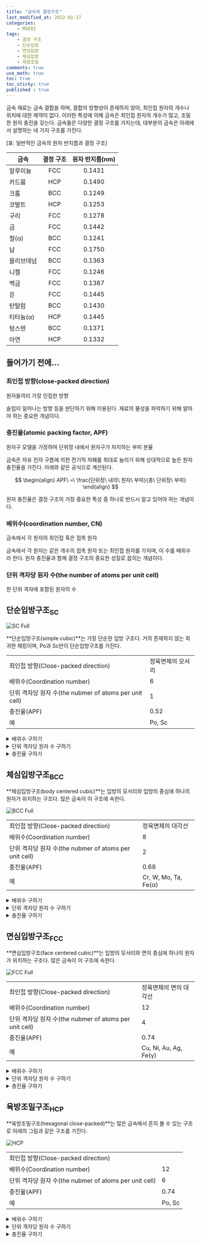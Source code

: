 ```yaml
---
title: "금속의 결정구조"
last_modified_at: 2022-01-27
categories:
    - MSE03
tags:
    - 결정 구조
    - 단순입방
    - 면심입방
    - 체심입방
    - 육방조밀
comments: true
use_math: true
toc: true
toc_sticky: true
published : true
---
```


금속 재료는 금속 결합을 하며, 결합의 방향성이 존재하지 않아, 최인접 원자의 개수나 위치에 대한 제약이 없다. 이러한 특성에 의해 금속은 최인접 원자의 개수가 많고, 조밀한 원자 충진을 갖는다. 금속들은 다양한 결정 구조를 가지는데, 대부분의 금속은 아래에서 설명하는 네 가지 구조를 가진다.

[표: 일반적인 금속의 원자 반지름과 결정 구조]

|금속|결정 구조|원자 반지름(nm)|
|---|:---:|:---:|
|알루미늄|FCC|0.1431|
|카드뮴|HCP|0.1490|
|크롬|BCC|0.1249|
|코발트|HCP|0.1253|
|구리|FCC|0.1278|
|금|FCC|0.1442|
|철(α)|BCC|0.1241|
|납|FCC|0.1750|
|몰리브데넘|BCC|0.1363|
|니켈|FCC|0.1246|
|백금|FCC|0.1387|
|은|FCC|0.1445|
|탄탈럼|BCC|0.1430|
|티타늄(α)|HCP|0.1445|
|텅스텐|BCC|0.1371|
|아연|HCP|0.1332|

## 들어가기 전에...

### 최인접 방향(close-packed direction)

<div class="notice--info">
원자들끼리 가장 인접한 방향
</div>

슬립이 일어나는 방향 등을 판단하기 위해 이용된다. 재료의 물성을 파악하기 위해 알아야 하는 중요한 개념이다.

### 충진율(atomic packing factor, APF)

<div class="notice--info">
원자구 모델을 가정하여 단위정 내에서 원자구가 차지하는 부피 분율
</div>

금속은 자유 전자 구름에 의한 전기적 차폐를 최대로 늘리기 위해 상대적으로 높은 원자 충진율을 가진다. 아래와 같은 공식으로 계산된다.

$$
\begin{align}
APF\ =\ \frac{단위정\ 내의\ 원자\ 부피}{총\ 단위정\ 부피}
\end{align}
$$

원자 충진율은 결정 구조의 가장 중요한 특성 중 하나로 반드시 알고 있어야 하는 개념이다.

### 배위수(coordination number, CN)

<div class="notice--info">
금속에서 각 원자의 최인접 혹은 접촉 원자
</div>

금속에서 각 원자는 같은 개수의 접촉 원자 또는 최인접 원자를 가지며, 이 수를 배위수라 한다. 원자 충진율과 함께 결정 구조의 중요한 성질로 꼽히는 개념이다.

### 단위 격자당 원자 수(the number of atoms per unit cell)

<div class="notice--info">
한 단위 격자에 포함된 원자의 수
</div>

## 단순입방구조<sub>SC</sub>

![SC Full](https://user-images.githubusercontent.com/79562050/152180419-d4025cdd-fcac-41f5-b0ae-d2629a1ec111.png)

**단순입방구조(simple cubic)**는 가장 단순한 입방 구조다. 거의 존재하지 않는 희귀한 패킹이며, Po과 Sc만이 단순입방구조를 가진다. 

|||
|---|---|
|최인접 방향(Close-packed direction)|정육면체의 모서리|
|배위수(Coordination number)|6|
|단위 격자당 원자 수(the nubmer of atoms per unit cell)|1|
|충진율(APF)|0.52|
|예|Po, Sc|

<details>
<summary>배위수 구하기</summary>
<div markdown="1">

![SC CN](https://user-images.githubusercontent.com/79562050/152180438-2cfe3d23-c004-4336-8d17-a221d9b6b22b.png)

</div>
</details>

<details>
<summary>단위 격자당 원자 수 구하기</summary>
<div markdown="1">

단위 격자의 각 모서리에 1/8 크기의 원자가 1개씩 위치하므로, 단위 격자당 원자 수는 1이다.

</div>
</details>

<details>
<summary>충진율 구하기</summary>
<div markdown="1">

APF를 구하는 공식은 다음과 같다.

$$
\begin{align}
APF\ =\ \frac{단위정\ 내의\ 원자\ 부피}{총\ 단위정\ 부피}
\end{align}
$$

원자의 반지름을 R, 단위정의 한 변의 길이를 a라 한다면, 위의 공식은 아래와 같이 계산할 수 있다.

$$
\begin{align}
APF\ =\ \frac{1×\frac{4}{3}πR^3}{a^3}
\end{align}
$$

SC의 최인접 방향은 정육면체의 모서리이므로, 한 변의 길이 a와 원자 반지름 R의 관계는 다음과 같다.

$$
\begin{align}
a=2R
\end{align}
$$

이 관계를 이용하면, 공식을 다음과 같이 정리할 수 있다.

$$
\begin{align}
APF\ =\ \frac{1×\frac{4}{3}πR^3}{(2R)^3}\ =\ \frac{\frac{4}{3}πR^3}{8R^3}\ =\ \frac{\frac{4}{3}π}{8}\ =\ \frac{π}{6}\ =\ 0.52
\end{align}
$$

</div>
</details>

## 체심입방구조<sub>BCC</sub>

**체심입방구조(body centered cubic)**는 입방의 모서리와 입방의 중심에 하나의 원자가 위치하는 구조다. 많은 금속이 이 구조에 속한다.

![BCC Full]()

|||
|---|---|
|최인접 방향(Close-packed direction)|정육면체의 대각선|
|배위수(Coordination number)|8|
|단위 격자당 원자 수(the nubmer of atoms per unit cell)|2|
|충진율(APF)|0.68|
|예|Cr, W, Mo, Ta, Fe(α)|

<details>
<summary>배위수 구하기</summary>
<div markdown="1">

![BCC CN]()

</div>
</details>

<details>
<summary>단위 격자당 원자 수 구하기</summary>
<div markdown="1">

단위 격자의 각 모서리에 1/8 크기의 원자가 1개씩 위치하고, 단위 격자의 중심에 원자가 1개 위치하므로, 단위 격자당 원자 수는 2이다.

</div>
</details>

<details>
<summary>충진율 구하기</summary>
<div markdown="1">

APF를 구하는 공식은 다음과 같다.

$$
\begin{align}
APF\ =\ \frac{단위정\ 내의\ 원자\ 부피}{총\ 단위정\ 부피}
\end{align}
$$

원자의 반지름을 R, 단위정의 한 변의 길이를 a라 한다면, 위의 공식은 아래와 같이 계산할 수 있다.

$$
\begin{align}
APF\ =\ \frac{2×\frac{4}{3}πR^3}{a^3}
\end{align}
$$

BCC의 최인접 방향은 정육면체의 대각선이므로, 한 변의 길이 a와 원자 반지름 R의 관계는 다음과 같다.

$$
\begin{align}
a=\frac{4}{\sqrt{3}}R
\end{align}
$$

이 관계를 이용하면, 공식을 다음과 같이 정리할 수 있다.

$$
\begin{align}
APF\ =\ \frac{2×\frac{4}{3}πR^3}{(\frac{4}{\sqrt{3}}R)^3}\ =\ \frac{\frac{8}{3}πR^3}{\frac{64}{3\sqrt{3}}R^3}\ =\ \frac{\frac{8}{3}π}{\frac{64}{3\sqrt{3}}}\ =\ \frac{\sqrt{3}π}{8}\ =\ 0.68
\end{align}
$$

</div>
</details>

## 면심입방구조<sub>FCC</sub>

**면심입방구조(face centered cubic)**는 입방의 모서리와 면의 중심에 하나의 원자가 위치하는 구조다. 많은 금속이 이 구조에 속한다.

![FCC Full]()

|||
|---|---|
|최인접 방향(Close-packed direction)|정육면체의 면의 대각선|
|배위수(Coordination number)|12|
|단위 격자당 원자 수(the nubmer of atoms per unit cell)|4|
|충진율(APF)|0.74|
|예|Cu, Ni, Au, Ag, Fe(γ)|

<details>
<summary>배위수 구하기</summary>
<div markdown="1">

![BCC CN]()

</div>
</details>

<details>
<summary>단위 격자당 원자 수 구하기</summary>
<div markdown="1">

단위 격자의 각 모서리에 1/8 크기의 원자가 1개씩 위치하고, 단위 격자의 각 면의 중심에 1/2 크기의 원자가 1개씩 위치하므로, 단위 격자당 원자 수는 4이다.

</div>
</details>

<details>
<summary>충진율 구하기</summary>
<div markdown="1">

APF를 구하는 공식은 다음과 같다.

$$
\begin{align}
APF\ =\ \frac{단위정\ 내의\ 원자\ 부피}{총\ 단위정\ 부피}
\end{align}
$$

원자의 반지름을 R, 단위정의 한 변의 길이를 a라 한다면, 위의 공식은 아래와 같이 계산할 수 있다.

$$
\begin{align}
APF\ =\ \frac{4×\frac{4}{3}πR^3}{a^3}
\end{align}
$$

FCC의 최인접 방향은 정육면체의 면의 대각선이므로, 한 변의 길이 a와 원자 반지름 R의 관계는 다음과 같다.

$$
\begin{align}
a=2\sqrt{2}R
\end{align}
$$

이 관계를 이용하면, 공식을 다음과 같이 정리할 수 있다.

$$
\begin{align}
APF\ =\ \frac{4×\frac{4}{3}πR^3}{(2\sqrt{2}R)^3}\ =\ \frac{\frac{16}{3}πR^3}{16\sqrt{2}R^3}\ =\ \frac{\frac{16}{3}π}{16\sqrt{2}}\ =\ \frac{π}{3\sqrt{2}}\ =\ 0.74
\end{align}
$$

</div>
</details>

## 육방조밀구조<sub>HCP</sub>

**육방조밀구조(hexagonal close-packed)**는 많은 금속에서 흔히 볼 수 있는 구조로 아래의 그림과 같은 구조를 가진다.

![HCP]()

|||
|---|---|
|최인접 방향(Close-packed direction)||
|배위수(Coordination number)|12|
|단위 격자당 원자 수(the nubmer of atoms per unit cell)|6|
|충진율(APF)|0.74|
|예|Po, Sc|

<details>
<summary>배위수 구하기</summary>
<div markdown="1">

![HCP CN]()

</div>
</details>

<details>
<summary>단위 격자당 원자 수 구하기</summary>
<div markdown="1">

단위 격자의 각 모서리에 1/6 크기의 원자가 1개씩 위치하고, 윗면과 아랫면에 1/2 크기의 원자가 1개씩 위치하고, 단위 격자 내부에 3개의 원자가 위치하므로, 단위 격자당 원자 수는 6이다.

</div>
</details>

<details>
<summary>충진율 구하기</summary>
<div markdown="1">

APF를 구하는 공식은 다음과 같다.

$$
\begin{align}
APF\ =\ \frac{단위정\ 내의\ 원자\ 부피}{총\ 단위정\ 부피}
\end{align}
$$

원자의 반지름을 R, 단위정의 한 변의 길이를 a라 한다면, 위의 공식은 아래와 같이 계산할 수 있다.

$$
\begin{align}
APF\ =\ \frac{6×\frac{4}{3}πR^3}{a^3}
\end{align}
$$



</div>
</details>
